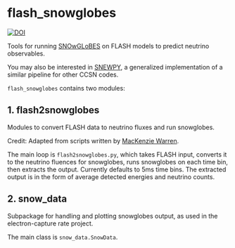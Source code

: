 # flash_snowglobes

[![DOI](https://zenodo.org/badge/342716130.svg)](https://zenodo.org/badge/latestdoi/342716130)

Tools for running [SNOwGLoBES](https://github.com/SNOwGLoBES/snowglobes) on FLASH models to predict neutrino observables.

You may also be interested in [SNEWPY](https://github.com/SNEWS2/snewpy), a generalized implementation of a similar pipeline for other CCSN codes.

`flash_snowglobes` contains two modules:

## 1. flash2snowglobes
Modules to convert FLASH data to neutrino fluxes and run snowglobes.

Credit: Adapted from scripts written by [MacKenzie Warren](https://github.com/mackenzie-warren).

The main loop is `flash2snowglobes.py`, which takes FLASH input, converts it to the neutrino fluences for snowglobes, runs snowglobes on each time bin, then extracts the output. Currently defaults to 5ms time bins. The extracted output is in the form of average detected energies and neutrino counts.


## 2. snow_data

Subpackage for handling and plotting snowglobes output, as used in the electron-capture rate project.

The main class is `snow_data.SnowData`.
